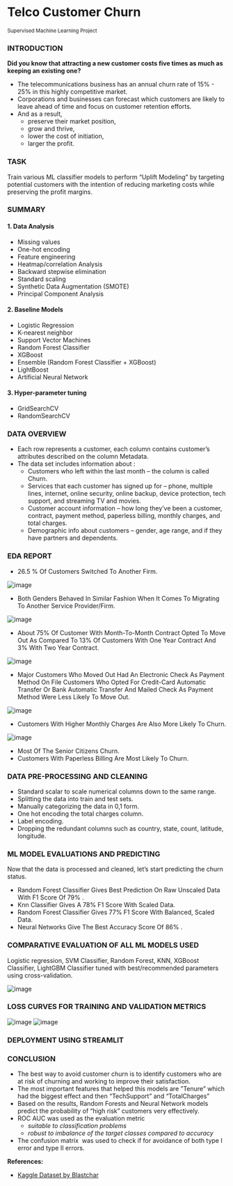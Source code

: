 # Telco Customer Churn
<sup>Supervised Machine Learning Project</sup>

### INTRODUCTION

**Did you know that attracting a new customer costs five times as much as keeping an existing one?**

- The telecommunications business has an annual churn rate of 15% - 25% in this highly competitive market.
- Corporations and businesses can forecast which customers are likely to leave ahead of time and focus on customer retention efforts.
- And as a result,
  - preserve their market position,
  - grow and thrive,
  - lower the cost of initiation,
  - larger the profit.

### TASK
Train various ML classifier models to perform “Uplift Modeling” by targeting potential customers with the intention of reducing marketing costs while preserving the profit margins. 

### SUMMARY 
#### 1. Data Analysis 
- Missing values
- One-hot encoding
- Feature engineering
- Heatmap/correlation Analysis
- Backward stepwise elimination
- Standard scaling
- Synthetic Data Augmentation (SMOTE)
- Principal Component Analysis 
#### 2. Baseline Models 
- Logistic Regression
- K-nearest neighbor
- Support Vector Machines
- Random Forest Classifier
- XGBoost
- Ensemble (Random Forest Classifier + XGBoost)
- LightBoost
- Artificial Neural Network 
#### 3. Hyper-parameter tuning 
- GridSearchCV
- RandomSearchCV 

### DATA OVERVIEW
- Each row represents a customer, each column contains customer’s attributes described on the column Metadata.
- The data set includes information about :
  - Customers who left within the last month – the column is called Churn.
  - Services that each customer has signed up for – phone, multiple lines, internet, online security, online backup, device protection, tech support, and streaming TV and movies.
  - Customer account information – how long they’ve been a customer, contract, payment method, paperless billing, monthly charges, and total charges.
  - Demographic info about customers – gender, age range, and if they have partners and dependents.

### EDA REPORT
- 26.5 % Of Customers Switched To Another Firm.
  
![image](https://github.com/rbb-99/telco-customer-churn/blob/main/assets/1.png)

- Both Genders Behaved In Similar Fashion When It Comes To Migrating To Another Service Provider/Firm.

![image](https://github.com/rbb-99/telco-customer-churn/blob/main/assets/2.png)

- About 75% Of Customer With Month-To-Month Contract Opted To Move Out As Compared To 13% Of Customers With One Year Contract And 3% With Two Year Contract.

![image](https://github.com/rbb-99/telco-customer-churn/blob/main/assets/3.png)

- Major Customers Who Moved Out Had An Electronic Check As Payment Method On File Customers Who Opted For Credit-Card Automatic Transfer Or Bank Automatic Transfer And Mailed Check As Payment Method Were Less Likely To Move Out.

![image](https://github.com/rbb-99/telco-customer-churn/blob/main/assets/4.png)

- Customers With Higher Monthly Charges Are Also More Likely To Churn.

![image](https://github.com/rbb-99/telco-customer-churn/blob/main/assets/5.png)

- Most Of The Senior Citizens Churn.
- Customers With Paperless Billing Are Most Likely To Churn.

### DATA PRE-PROCESSING AND CLEANING
- Standard scalar to scale numerical columns down to the same range.
- Splitting the data into train and test sets.
- Manually categorizing the data in 0,1 form.
- One hot encoding the total charges column.
- Label encoding.
- Dropping the redundant columns such as country, state, count, latitude, longitude.

### ML MODEL EVALUATIONS AND PREDICTING
Now that the data is processed and cleaned, let’s start predicting the churn status.
- Random Forest Classifier Gives Best Prediction On Raw Unscaled Data With F1 Score Of 79% .
- Knn Classifier Gives A 78% F1 Score With Scaled Data.
- Random Forest Classifier Gives 77% F1 Score With Balanced, Scaled Data.
- Neural Networks Give The Best Accuracy Score Of 86% .

### COMPARATIVE EVALUATION OF ALL ML MODELS USED
Logistic regression, SVM Classifier, Random Forest, KNN, XGBoost Classifier, LightGBM Classifier tuned with best/recommended parameters using cross-validation.

![image](https://github.com/rbb-99/telco-customer-churn/blob/main/assets/6.png)

### LOSS CURVES FOR TRAINING AND VALIDATION METRICS
![image](https://github.com/rbb-99/telco-customer-churn/blob/main/assets/7.png)
![image](https://github.com/rbb-99/telco-customer-churn/blob/main/assets/8.png)

### DEPLOYMENT USING STREAMLIT

### CONCLUSION
- The best way to avoid customer churn is to identify customers who are at risk of churning and working to improve their satisfaction.
- The most important features that helped this models are ”Tenure” which had the biggest effect and then “TechSupport” and “TotalCharges”
- Based on the results, Random Forests and Neural Network models predict the probability of “high risk” customers very effectively.
- ROC AUC was used as the evaluation metric
  - _suitable to classification problems_
  - _robust to imbalance of the target classes compared to accuracy_
- The confusion matrix  was used to check if for avoidance of both type I error and type II errors.

**References:**
- [Kaggle Dataset by Blastchar](https://www.kaggle.com/datasets/blastchar/telco-customer-churn)
